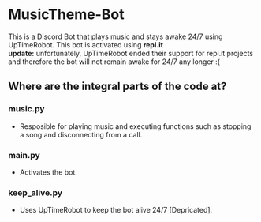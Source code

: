 # MusicTheme-Bot
This is a Discord Bot that plays music and stays awake 24/7 using UpTimeRobot. This bot is activated using **repl.it** <br />
**update:** unfortunately, UpTimeRobot ended their support for repl.it projects and therefore the bot will not remain awake for 24/7 any longer :(
## Where are the integral parts of the code at?
### music.py
- Resposible for playing music and executing functions such as stopping a song and disconnecting from a call. <br />
### main.py
- Activates the bot. <br />
### keep_alive.py
- Uses UpTimeRobot to keep the bot alive 24/7 [Depricated]. <br />
